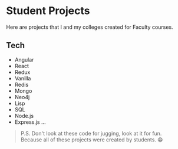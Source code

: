 # Student Projects

Here are projects that I and my colleges created for Faculty courses.

## Tech

- Angular
- React
- Redux
- Vanilla
- Redis
- Mongo
- Neo4j
- Lisp
- SQL
- Node.js
- Express.js
  ...

> P.S. Don't look at these code for jugging, look at it for fun. <br>
> Because all of these projects were created by students. 😁

